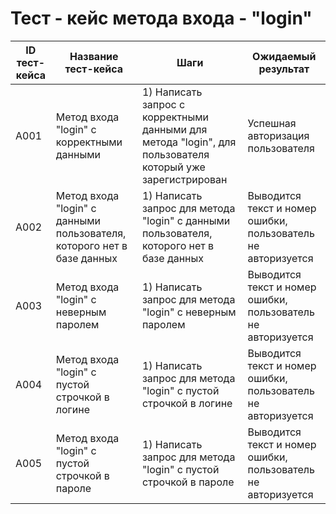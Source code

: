 # Тест - кейс метода входа - "login"
| ID тест-кейса | Название тест-кейса | Шаги | Ожидаемый результат |
|-|-|-|-|
| A001 | Метод входа "login" с корректными данными | 1) Написать запрос с корректными данными для метода "login", для пользователя который уже зарегистрирован <br> | Успешная авторизация пользователя  |
| A002 | Метод входа "login" с данными пользователя, которого нет в базе данных | 1) Написать запрос для метода "login"  с данными пользователя, которого нет в базе данных <br> | Выводится текст и номер ошибки, пользователь не авторизуется <br> | 
| A003 | Метод входа "login" с неверным паролем | 1) Написать запрос для метода "login" с неверным паролем <br> | Выводится текст и номер ошибки, пользователь не авторизуется <br> |
| A004 | Метод входа "login" с пустой строчкой в логине | 1) Написать запрос для метода "login" с пустой строчкой в логине <br> | Выводится текст и номер ошибки, пользователь не авторизуется <br> |
| A005 | Метод входа "login" с пустой строчкой в пароле | 1) Написать запрос для метода "login" с пустой строчкой в пароле <br> | Выводится текст и номер ошибки, пользователь не авторизуется <br> |
